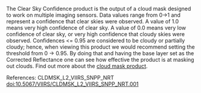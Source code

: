 The Clear Sky Confidence product is the output of a cloud mask designed to work on multiple imaging sensors. Data values range from 0->1 and represent a confidence that clear skies were observed. A value of 1.0 means very high confidence of clear sky. A value of 0.0 means very low confidence of clear sky, or very high confidence that cloudy skies were observed. Confidences <= 0.95 are considered to be cloudy or partially cloudy; hence, when viewing this product we would recommend setting the threshold from 0 -> 0.95. By doing that and having the base layer set as the Corrected Reflectance one can see how effective the product is at masking out clouds. Find out more about the [cloud mask product](https://ladsweb.modaps.eosdis.nasa.gov/missions-and-measurements/products/CLDMSK_L2_VIIRS_SNPP/).

References: CLDMSK_L2_VIIRS_SNPP_NRT [doi:10.5067/VIIRS/CLDMSK_L2_VIIRS_SNPP_NRT.001](https://doi.org/10.5067/VIIRS/CLDMSK_L2_VIIRS_SNPP_NRT.001)

